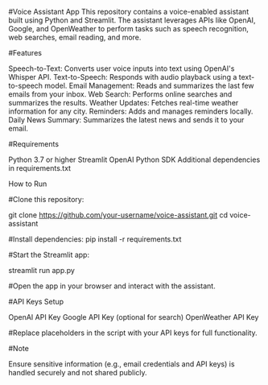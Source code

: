 #Voice Assistant App
This repository contains a voice-enabled assistant built using Python and Streamlit. The assistant leverages APIs like OpenAI, Google, and OpenWeather to perform tasks such as speech recognition, web searches, email reading, and more.

#Features

Speech-to-Text: Converts user voice inputs into text using OpenAI's Whisper API.
Text-to-Speech: Responds with audio playback using a text-to-speech model.
Email Management: Reads and summarizes the last few emails from your inbox.
Web Search: Performs online searches and summarizes the results.
Weather Updates: Fetches real-time weather information for any city.
Reminders: Adds and manages reminders locally.
Daily News Summary: Summarizes the latest news and sends it to your email.

#Requirements

Python 3.7 or higher
Streamlit
OpenAI Python SDK
Additional dependencies in requirements.txt


How to Run


#Clone this repository:

git clone https://github.com/your-username/voice-assistant.git
cd voice-assistant


#Install dependencies:
pip install -r requirements.txt


#Start the Streamlit app:

streamlit run app.py


#Open the app in your browser and interact with the assistant.

#API Keys Setup

OpenAI API Key
Google API Key (optional for search)
OpenWeather API Key

#Replace placeholders in the script with your API keys for full functionality.

#Note

Ensure sensitive information (e.g., email credentials and API keys) is handled securely and not shared publicly.
